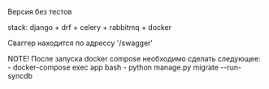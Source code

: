 
Версия без тестов

stack: django + drf + celery + rabbitmq + docker

Сваггер находится по адрессу '/swagger'

NOTE!
После запуска docker compose необходимо сделать следующее:
    - docker-compose exec app bash
    - python manage.py migrate --run-syncdb
